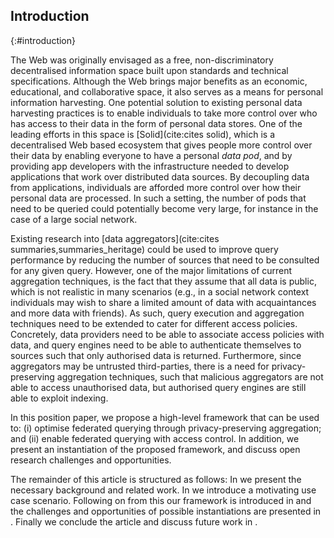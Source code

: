 ## Introduction
{:#introduction}

The Web was originally envisaged as a free, non-discriminatory decentralised information space built upon standards and technical specifications.  Although the Web brings major benefits as an economic, educational, and collaborative space, it also serves as a means for personal information harvesting.
One potential solution to existing personal data harvesting practices is to enable individuals to take more control over who has access to their data in the form of personal data stores. One of the leading efforts in this space is [Solid](cite:cites solid), which is a decentralised Web based ecosystem that gives people more control over their data by enabling everyone to have a personal *data pod*, and by providing app developers with the infrastructure needed to develop applications that work over distributed data sources. By decoupling data from applications, individuals are afforded more control over how their personal data are processed. In such a setting, the number of pods that need to be queried could potentially become very large, for instance in the case of a large social network.

Existing research into [data aggregators](cite:cites summaries,summaries_heritage) could be used to improve query performance by reducing the number of sources that need to be consulted for any given query. However, one of the major limitations of current aggregation techniques, is the fact that they assume that all data is public, which is not realistic in many scenarios (e.g., in a social network context individuals may wish to share a limited amount of data with acquaintances and more data with friends). As such, query execution and aggregation techniques need to be extended to cater for different access policies. Concretely, data providers need to be able to associate access policies with data, and query engines need to be able to authenticate themselves to sources such that only authorised data is returned. Furthermore, since aggregators may be untrusted third-parties, there is a need for privacy-preserving aggregation techniques, such that malicious aggregators are not able to access unauthorised data, but authorised query engines are still able to exploit indexing.

In this position paper, we propose a high-level framework that can be used to: (i) optimise federated querying through privacy-preserving aggregation; and (ii) enable federated querying with access control. In addition, we present an instantiation of the proposed framework, and discuss open research challenges and opportunities.

The remainder of this article is structured as follows: In [](#background) we present the necessary background and related work. In [](#use-case) we introduce a motivating use case scenario.  Following on from this our framework is introduced in [](#framework) and the challenges and opportunities of possible instantiations are presented in [](#solution). Finally we conclude the article and discuss future work in [](#conclusions).
